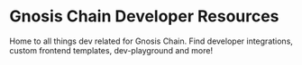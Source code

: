 # Gnosis Chain Developer Resources
Home to all things dev related for Gnosis Chain. Find developer integrations, custom frontend templates, dev-playground and more!
